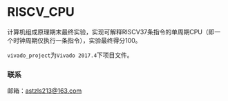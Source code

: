 # RISCV_CPU
计算机组成原理期末最终实验，实现可解释RISCV37条指令的单周期CPU（即一个时钟周期仅执行一条指令），实验最终得分100。

`vivado_project`为`Vivado 2017.4`下项目文件。

### 联系

邮箱：astzls213@163.com